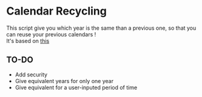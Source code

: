 Calendar Recycling 
==================

This script give you which year is the same than a previous one, so that you can reuse your previous calendars !  
It's based on [this](http://garyc.me/calendars/)  

## TO-DO ##

+ Add security
+ Give equivalent years for only one year
+ Give equivalent for a user-inputed period of time
